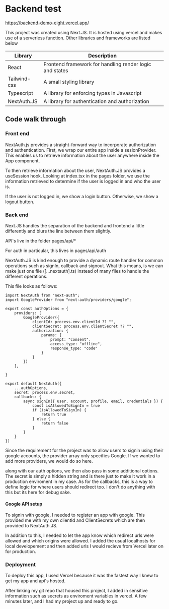 
# Backend test 

https://backend-demo-eight.vercel.app/

This project was created using Next.JS. It is hosted using vercel and makes use of a serverless function. Other libraries and frameworks are listed below


| Library | Description |
| ----------- | ----------- |
| React | Frontend framework for handling render logic and states |
| Tailwind-css | A small styling library |
| Typescript | A library for enforcing types in Javascript |
| NextAuth.JS | A library for authentication and authorization |

## Code walk through
### Front end
NextAuth.js provides a straight-forward way to incorporate authorization and authentication. First, we wrap our entire app inside a sesionProvider. This enables us to retrieve information about the user anywhere inside the App component.

To then retrieve information about the user, NextAuth.JS provides a useSession hook. Looking at index.tsx in the pages folder, we use the information retrieved to determine if the user is logged in and who the user is.

If the user is not logged in, we show a login button. Otherwise, we show a logout button.


### Back end
Next.JS handles the separation of the backend and frontend a little differently and blurs the line between them slightly.

API's live in the folder pages/api/*

For auth in particular, this lives in pages/api/auth

NextAuth.JS is kind enough to provide a dynamic route handler for common operations such as signIn, callback and signout. What this means, is we can make just one file ([...nextauth].ts) instead of many files to handle the different operations.

This file looks as follows:

```
import NextAuth from "next-auth";
import GoogleProvider from "next-auth/providers/google";

export const authOptions = {
    providers: [
        GoogleProvider({
            clientId: process.env.clientId ?? "",
            clientSecret: process.env.clientSecret ?? "",
            authorization: {
                params: {
                    prompt: "consent",
                    access_type: "offline",
                    response_type: "code"
                }
            }
        })
    ],

}

export default NextAuth({
    ...authOptions,
    secret: process.env.secret,
    callbacks: {
        async signIn({ user, account, profile, email, credentials }) {
            const isAllowedToSignIn = true
            if (isAllowedToSignIn) {
                return true
            } else {
                return false
            }
        }
    }
})
```

Since the requirement for the project was to allow users to signin using their google accounts, the provider array only specifies Google. If we wanted to add more providers, we would do so here.

along with our auth options, we then also pass in some additional options. The secret is simply a hidden string and is there just to make it work in a production enviroment in my case. As for the callbacks, this is a way to define logic for where users should redirect too. I don't do anything with this but its here for debug sake.

#### Google API setup
To signin with google, I needed to register an app with google. This provided me with my own clientId and ClientSecrets which are then provided to NextAuth.JS.

In addition to this, I needed to let the app know which redirect urls were allowed and which origins were allowed. I added the usual localhosts for local developement and then added urls I would recieve from Vercel later on for production.


### Deployment
To deploy this app, I used Vercel because it was the fastest way I knew to get my app and api's hosted.

After linking my git repo that housed this project, I added in sensitive information such as secrets as enviroment variables in vercel. A few minutes later, and I had my project up and ready to go.


